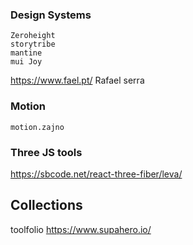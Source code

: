 ### Design Systems

	Zeroheight
	storytribe 
	mantine
	mui Joy

https://www.fael.pt/    Rafael serra

### Motion

	motion.zajno

### Three JS tools

https://sbcode.net/react-three-fiber/leva/

## Collections

toolfolio
https://www.supahero.io/